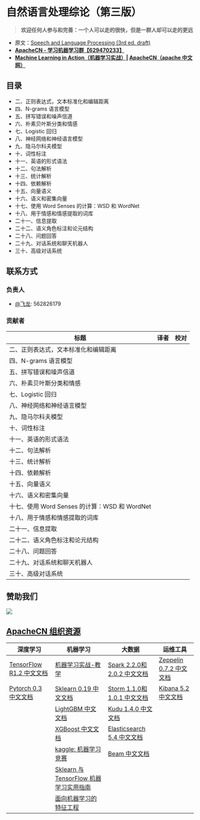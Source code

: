 # 自然语言处理综论（第三版）

> **欢迎任何人参与和完善：一个人可以走的很快，但是一群人却可以走的更远**

* 原文：[Speech and Language Processing (3rd ed. draft)](https://web.stanford.edu/~jurafsky/slp3/)
* **[ApacheCN - 学习机器学习群【629470233】](http://shang.qq.com/wpa/qunwpa?idkey=30e5f1123a79867570f665aa3a483ca404b1c3f77737bc01ec520ed5f078ddef)**
* **[Machine Learning in Action（机器学习实战）](https://github.com/apachecn/MachineLearning)| [ApacheCN（apache 中文网）](http://www.apachecn.org/)**

## 目录

+   二、正则表达式，文本标准化和编辑距离
+   四、N-grams 语言模型
+   五、拼写错误和噪声信道
+   六、朴素贝叶斯分类和情感
+   七、Logistic 回归
+   八、神经网络和神经语言模型
+   九、隐马尔科夫模型
+   十、词性标注
+   十一、英语的形式语法
+   十二、句法解析
+   十三、统计解析
+   十四、依赖解析
+   十五、向量语义
+   十六、语义和密集向量
+   十七、使用 Word Senses 的计算：WSD 和 WordNet
+   十八、用于情感和情感提取的词库
+   二十一、信息提取
+   二十二、语义角色标注和论元结构
+   二十八、问题回答
+   二十九、对话系统和聊天机器人
+   三十、高级对话系统

## 联系方式

### 负责人

* [@飞龙](https://github.com/wizardforcel): 562826179

### 贡献者

| 标题 | 译者 | 校对 |
| --- | --- | --- |
| 二、正则表达式，文本标准化和编辑距离 | | |
| 四、N-grams 语言模型 | | |
| 五、拼写错误和噪声信道 | | |
| 六、朴素贝叶斯分类和情感 | | |
| 七、Logistic 回归 | | |
| 八、神经网络和神经语言模型 | | |
| 九、隐马尔科夫模型 | | |
| 十、词性标注 | | |
| 十一、英语的形式语法 | | |
| 十二、句法解析 | | |
| 十三、统计解析 | | |
| 十四、依赖解析 | | |
| 十五、向量语义 | | |
| 十六、语义和密集向量 | | |
| 十七、使用 Word Senses 的计算：WSD 和 WordNet | | |
| 十八、用于情感和情感提取的词库 | | |
| 二十一、信息提取 | | |
| 二十二、语义角色标注和论元结构 | | |
| 二十八、问题回答 | | |
| 二十九、对话系统和聊天机器人 | | |
| 三十、高级对话系统 | | |

## 赞助我们

![](http://www.apachecn.org/wp-content/uploads/2018/02/%E6%94%AF%E4%BB%98-%E5%BE%AE%E4%BF%A1%E5%92%8C%E6%94%AF%E4%BB%98%E5%AE%9D-1024x591.png)

## [ApacheCN 组织资源](http://www.apachecn.org/)

| 深度学习 | 机器学习  | 大数据 | 运维工具 |
| --- | --- | --- | --- |
| [TensorFlow R1.2 中文文档](http://cwiki.apachecn.org/pages/viewpage.action?pageId=10030122) | [机器学习实战-教学](https://github.com/apachecn/MachineLearning) | [Spark 2.2.0和2.0.2 中文文档](http://spark.apachecn.org/) | [Zeppelin 0.7.2 中文文档](http://cwiki.apachecn.org/pages/viewpage.action?pageId=10030467) |
| [Pytorch 0.3 中文文档](http://pytorch.apachecn.org) | [Sklearn 0.19 中文文档](http://sklearn.apachecn.org/) | [Storm 1.1.0和1.0.1 中文文档](http://storm.apachecn.org/) | [Kibana 5.2 中文文档](http://cwiki.apachecn.org/pages/viewpage.action?pageId=8159377) |
|  | [LightGBM 中文文档](http://lightgbm.apachecn.org/cn/latest) | [Kudu 1.4.0 中文文档](http://cwiki.apachecn.org/pages/viewpage.action?pageId=10813594) |  |
|  | [XGBoost 中文文档](http://xgboost.apachecn.org/cn/latest)  | [Elasticsearch 5.4 中文文档](http://cwiki.apachecn.org/pages/viewpage.action?pageId=4260364) |
|  | [kaggle: 机器学习竞赛](https://github.com/apachecn/kaggle) | [Beam 中文文档](http://beam.apachecn.org/) |
|  | [Sklearn 与 TensorFlow 机器学习实用指南](https://github.com/apachecn/hands_on_Ml_with_Sklearn_and_TF) |  |
|  | [面向机器学习的特征工程](https://github.com/apachecn/feature-engineering-for-ml-zh) |  |
